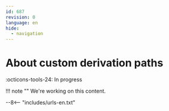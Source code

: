 ```yaml
---
id: 687
revision: 0
language: en
hide:
  - navigation
---
```


# About custom derivation paths

 :octicons-tools-24: In progress

!!! note ""
     We're working on this content.

--8<-- "includes/urls-en.txt"
